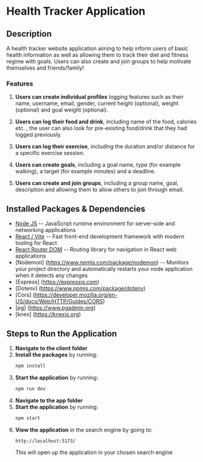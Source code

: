 # Health Tracker Application

## Description
A health tracker website application aiming to help inform users of basic health information as well as allowing them to track their diet and fitness regime with goals. Users can also create and join groups to help motivate themselves and friends/family!

### Features

1. **Users can create individual profiles** logging features such as their name, username, email, gender, current height (optional), weight (optional) and goal weight (optional).

2. **Users can log their food and drink**, including name of the food, calories etc. , the user can also look for pre-existing food/drink that they had logged previously. 

3. **Users can log their exercise**, including the duration and/or distance for a specific exercise session.

4. **Users can create goals**, including a goal name, type (for example walking), a target (for example minutes) and a deadline.

5. **Users can create and join groups**, including a group name, goal, description and allowing them to allow others to join through email.


## Installed Packages & Dependencies 
- [Node JS](https://nodejs.org/en) -- JavaScript runtime environment for server-side and networking applications
- [React / Vite](https://vite.dev) -- Fast front-end development framework with modern tooling for React
- [React Router DOM](https://reactrouter.com/en/main) -- Routing library for navigation in React web applications
- [Nodemon] (https://www.npmjs.com/package/nodemon) -- Monitors your project directory and automatically restarts your node application when it detects any changes
- [Express] (https://expressjs.com)
- [Dotenv] (https://www.npmjs.com/package/dotenv)
- [Cors] (https://developer.mozilla.org/en-US/docs/Web/HTTP/Guides/CORS)
- [pg] (https://www.pgadmin.org)
- [knex] (https://knexjs.org)


## Steps to Run the Application
1. **Navigate to the client folder**
2. **Install the packages** by running:
   ```sh
   npm install
   ```
3. **Start the application** by running:
   ```sh
   npm run dev
   ```
4. **Navigate to the app folder**
5. **Start the application** by running: 
   ```sh
   npm start
   ```
4. **View the application** in the search engine by going to:
   ```sh
   http://localhost:5173/
   ```
   This will open up the application in your chosen search engine

